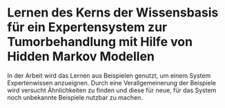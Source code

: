 # Lernen des Kerns der Wissensbasis für ein Expertensystem zur Tumorbehandlung mit Hilfe von Hidden Markov Modellen

In der Arbeit wird das Lernen aus Beispielen genutzt, um einem System Expertenwissen anzueignen. Durch eine Verallgemeinerung der Beispiele wird versucht Ähnlichkeiten zu finden und diese für neue, für das System noch unbekannte Beispiele nutzbar zu machen.
